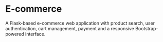 # E-commerce
A Flask-based e-commerce web application with product search, user authentication, cart management, payment and a responsive Bootstrap-powered interface.
